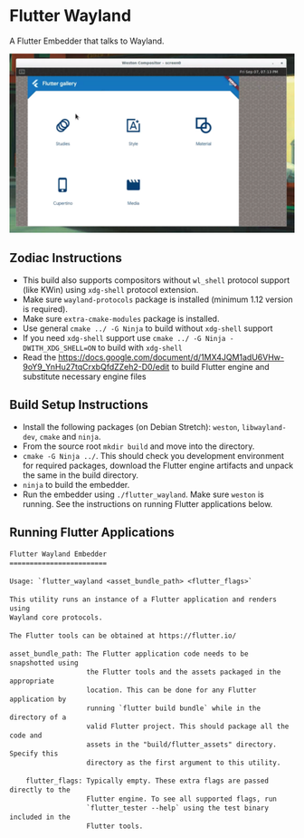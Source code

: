 Flutter Wayland
============

A Flutter Embedder that talks to Wayland.

![Running in Weston](assets/image.png)

Zodiac Instructions
-------------------

* This build also supports compositors without `wl_shell` protocol support (like KWin) using `xdg-shell` protocol extension.
* Make sure `wayland-protocols` package is installed (minimum 1.12 version is required).
* Make sure `extra-cmake-modules` package is installed.
* Use general `cmake ../ -G Ninja` to build without `xdg-shell` support
* If you need `xdg-shell` support use `cmake ../ -G Ninja -DWITH_XDG_SHELL=ON` to build with `xdg-shell`
* Read the https://docs.google.com/document/d/1MX4JQM1adU6VHw-9oY9_YnHu27tqCrxbQfdZZeh2-D0/edit to build Flutter engine and substitute necessary engine files

Build Setup Instructions
------------------------

* Install the following packages (on Debian Stretch): `weston`, `libwayland-dev`, `cmake` and `ninja`.
* From the source root `mkdir build` and move into the directory.
* `cmake -G Ninja ../`. This should check you development environment for required packages, download the Flutter engine artifacts and unpack the same in the build directory.
* `ninja` to build the embedder.
* Run the embedder using `./flutter_wayland`. Make sure `weston` is running. See the instructions on running Flutter applications below.

Running Flutter Applications
----------------------------

```
Flutter Wayland Embedder
========================

Usage: `flutter_wayland <asset_bundle_path> <flutter_flags>`

This utility runs an instance of a Flutter application and renders using
Wayland core protocols.

The Flutter tools can be obtained at https://flutter.io/

asset_bundle_path: The Flutter application code needs to be snapshotted using
                   the Flutter tools and the assets packaged in the appropriate
                   location. This can be done for any Flutter application by
                   running `flutter build bundle` while in the directory of a
                   valid Flutter project. This should package all the code and
                   assets in the "build/flutter_assets" directory. Specify this
                   directory as the first argument to this utility.

    flutter_flags: Typically empty. These extra flags are passed directly to the
                   Flutter engine. To see all supported flags, run
                   `flutter_tester --help` using the test binary included in the
                   Flutter tools.

```
